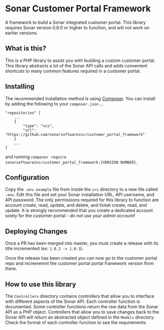 # Sonar Customer Portal Framework
A framework to build a Sonar integrated customer portal. This library requires Sonar version 0.6.0 or higher to function, and will not work on earlier versions.

## What is this?
This is a PHP library to assist you with building a custom customer portal. This library abstracts a lot of the Sonar API calls and adds convenient shortcuts to many common features required in a customer portal.



## Installing
The recommended installation method is using [Composer](https://www.getcomposer.org). You can install by adding the following to your `composer.json` ...
```
"repositories" [
    ...
    {
        "type": "vcs", 
        "url": "https://github.com/sonarsoftwareinc/customer_portal_framework"
    }
    ...
]
```
and running `composer require sonarsoftwareinc/customer_portal_framework:{VERSION NUMBER}`.

## Configuration
Copy the `.env.example` file from inside the `src` directory to a new file called `.env`. Edit this file and set your Sonar installation URL, API username, and API password. The only permissions required for this library to function are account create, read, update, and delete, and ticket create, read, and update. It is strongly recommended that you create a dedicated account solely for the customer portal - *do not use your admin account!*

## Deploying Changes

Once a PR has been merged into master, you must create a release with its title incremented (ex: `1.0.2 -> 1.0.3`).

Once the release has been created you can now go to the customer portal repo and incrememnt the customer portal portal framework version from there.

## How to use this library
The `Controllers` directory contains controllers that allow you to interface with different aspects of the Sonar API. Each controller function is documented. Some controller functions return the raw data from the Sonar API as a PHP object. Controllers that allow you to save changes back to the Sonar API will return an abstracted object defined in the `Models` directory. Check the format of each controller function to see the requirements.
